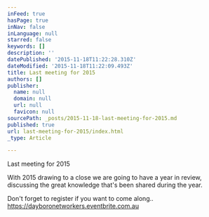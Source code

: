 ```yaml
---
inFeed: true
hasPage: true
inNav: false
inLanguage: null
starred: false
keywords: []
description: ''
datePublished: '2015-11-18T11:22:28.310Z'
dateModified: '2015-11-18T11:22:09.493Z'
title: Last meeting for 2015
authors: []
publisher:
  name: null
  domain: null
  url: null
  favicon: null
sourcePath: _posts/2015-11-18-last-meeting-for-2015.md
published: true
url: last-meeting-for-2015/index.html
_type: Article

---
```

Last meeting for 2015

With 2015 drawing to a close we are going to have a year in review, discussing the great knowledge that's been shared during the year.

Don't forget to register if you want to come along..  https://dayboronetworkers.eventbrite.com.au